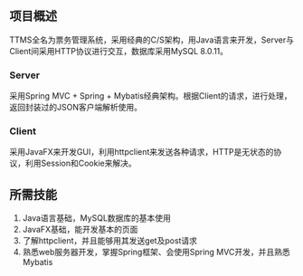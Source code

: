 ## 项目概述

TTMS全名为票务管理系统，采用经典的C/S架构，用Java语言来开发，Server与Client间采用HTTP协议进行交互，数据库采用MySQL 8.0.11。

### Server

采用Spring MVC + Spring + Mybatis经典架构。根据Client的请求，进行处理，返回封装过的JSON客户端解析使用。

### Client

采用JavaFX来开发GUI，利用httpclient来发送各种请求，HTTP是无状态的协议，利用Session和Cookie来解决。

## 所需技能

1. Java语言基础，MySQL数据库的基本使用
2. JavaFX基础，能开发基本的页面
3. 了解httpclient，并且能够用其发送get及post请求
4. 熟悉web服务器开发，掌握Spring框架、会使用Spring MVC开发，并且熟悉Mybatis

